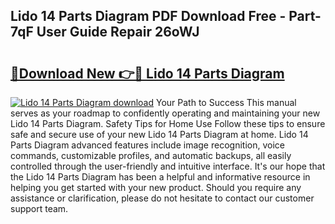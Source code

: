 ## Lido 14 Parts Diagram PDF Download Free - Part-7qF User Guide Repair 26oWJ

# <h2><a href="http://dfm16qk.blite.top/?on=Lido+14+Parts+Diagram">🔗Download New 👉🔴 Lido 14 Parts Diagram</a></h2>

[![Lido 14 Parts Diagram download](https://i.imgur.com/lujVjoI.png)](http://dfm16qk.blite.top/?on=Lido+14+Parts+Diagram)
Your Path to Success This manual serves as your roadmap to confidently operating and maintaining your new Lido 14 Parts Diagram. Safety Tips for Home Use Follow these tips to ensure safe and secure use of your new Lido 14 Parts Diagram at home. Lido 14 Parts Diagram advanced features include image recognition, voice commands, customizable profiles, and automatic backups, all easily controlled through the user-friendly and intuitive interface. It's our hope that the Lido 14 Parts Diagram has been a helpful and informative resource in helping you get started with your new product. Should you require any assistance or clarification, please do not hesitate to contact our customer support team.
